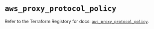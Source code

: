 # `aws_proxy_protocol_policy`

Refer to the Terraform Registory for docs: [`aws_proxy_protocol_policy`](https://registry.terraform.io/providers/hashicorp/aws/3.76.1/docs/resources/proxy_protocol_policy).
